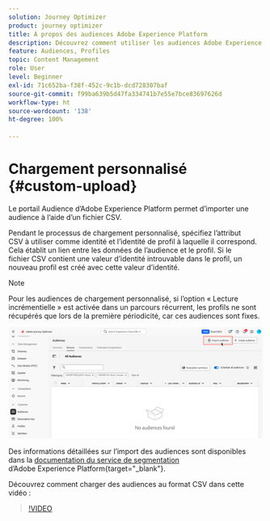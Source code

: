 ```yaml
---
solution: Journey Optimizer
product: journey optimizer
title: À propos des audiences Adobe Experience Platform
description: Découvrez comment utiliser les audiences Adobe Experience Platform.
feature: Audiences, Profiles
topic: Content Management
role: User
level: Beginner
exl-id: 71c652ba-f38f-452c-9c1b-dcd728307baf
source-git-commit: f99ba639b5d47fa334741b7e55e7bce83697626d
workflow-type: ht
source-wordcount: '138'
ht-degree: 100%

---
```


# Chargement personnalisé {#custom-upload}

Le portail Audience d’Adobe Experience Platform permet d’importer une audience à l’aide d’un fichier CSV.

Pendant le processus de chargement personnalisé, spécifiez l’attribut CSV à utiliser comme identité et l’identité de profil à laquelle il correspond. Cela établit un lien entre les données de l’audience et le profil. Si le fichier CSV contient une valeur d’identité introuvable dans le profil, un nouveau profil est créé avec cette valeur d’identité.

>[!NOTE]
>
>Pour les audiences de chargement personnalisé, si l’option « Lecture incrémentielle » est activée dans un parcours récurrent, les profils ne sont récupérés que lors de la première périodicité, car ces audiences sont fixes.

![](assets/import-audience.png)

Des informations détaillées sur l’import des audiences sont disponibles dans la [documentation du service de segmentation](https://experienceleague.adobe.com/fr/docs/experience-platform/segmentation/ui/audience-portal#import-audience) d’Adobe Experience Platform{target="_blank"}.

Découvrez comment charger des audiences au format CSV dans cette vidéo :

>[!VIDEO](https://video.tv.adobe.com/v/3421714?quality=12)
